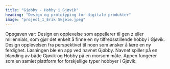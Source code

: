 ```yaml
---
title: "Gjøbby - Hobby i Gjøvik"
heading: "Design og prototyping for digitale produkter"
image: "project_1_Erik Skjeie.jpeg"
---
```


Oppgaven var: Design en opplevelse som appellerer til gen z eller millennials, som gjør det enkelt å finne en ny tilfredsstillende hobby i Gjøvik. Design opplevelsen fra perspektivet til noen som ønsker å lære en ny ferdighet. Løsningen ble en app ved navnet Gjøbby. Navnet spiller på en blanding av både Gjøvik og Hobby på en morsom måte. Appen fungerer som en samlet plattform for forskjellige typer hobbyer i Gjøvik.

